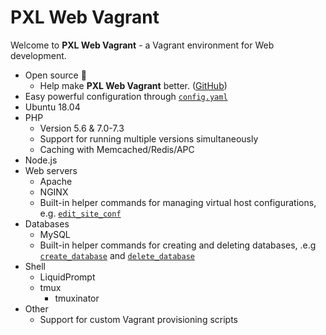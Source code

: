 # PXL Web Vagrant

Welcome to **PXL Web Vagrant** - a Vagrant environment for Web development.

* Open source :100:
    * Help make **PXL Web Vagrant** better. ([GitHub](https://github.com/PXLbros/pxl-web-vagrant/CONTRIBUTE.md))
* Easy powerful configuration through [`config.yaml`](/configuration.html#config-yaml)
* Ubuntu 18.04
* PHP
    * Version 5.6 & 7.0-7.3
    * Support for running multiple versions simultaneously
    * Caching with Memcached/Redis/APC
* Node.js
* Web servers
    * Apache
    * NGINX
    * Built-in helper commands for managing virtual host configurations, e.g. [`edit_site_conf`](/web-servers/#edit-site-conf)
* Databases
    * MySQL
    * Built-in helper commands for creating and deleting databases, .e.g [`create_database`](/databases/commands.html#create-database) and [`delete_database`](/databases/commands.html#delete-database)
* Shell
    * LiquidPrompt
    * tmux
        * tmuxinator
* Other
    * Support for custom Vagrant provisioning scripts
